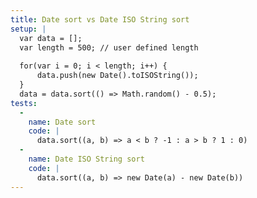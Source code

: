 ```yaml
---
title: Date sort vs Date ISO String sort
setup: |
  var data = [];
  var length = 500; // user defined length
  
  for(var i = 0; i < length; i++) {
      data.push(new Date().toISOString());
  }
  data = data.sort(() => Math.random() - 0.5);
tests:
  -
    name: Date sort
    code: |
      data.sort((a, b) => a < b ? -1 : a > b ? 1 : 0)
  -
    name: Date ISO String sort
    code: |
      data.sort((a, b) => new Date(a) - new Date(b))
---
```


